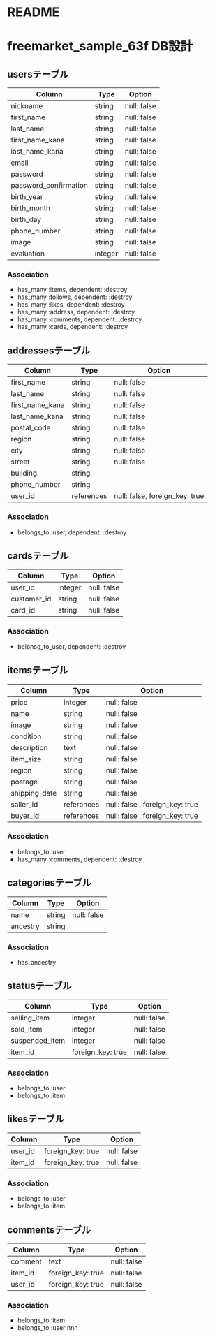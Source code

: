 # README

# freemarket_sample_63f DB設計
## usersテーブル
|Column|Type|Option|
|------|----|------|
|nickname|string|null: false|
|first_name|string|null: false|
|last_name|string|null: false|
|first_name_kana|string|null: false|
|last_name_kana|string|null: false|
|email|string|null: false|
|password|string|null: false|
|password_confirmation|string|null: false|
|birth_year|string|null: false|
|birth_month|string|null: false|
|birth_day|string|null: false|
|phone_number|string|null: false|
|image|string|null: false|
|evaluation|integer|null: false|


### Association
- has_many :items, dependent: :destroy
- has_many :follows, dependent: :destroy
- has_many :likes, dependent: :destroy
- has_many :address, dependent: :destroy
- has_many :comments, dependent: :destroy
- has_many :cards, dependent: :destroy

## addressesテーブル
|Column|Type|Option|
|------|----|------|
|first_name|string|null: false|
|last_name|string|null: false|
|first_name_kana|string|null: false|
|last_name_kana|string|null: false|
|postal_code|string|null: false|
|region|string|null: false|
|city|string|null: false|
|street|string|null: false|
|building|string|
|phone_number|string|
|user_id|references|null: false, foreign_key: true|


### Association
- belongs_to :user, dependent: :destroy

## cardsテーブル
|Column|Type|Option|
|------|----|------|
|user_id|integer|null: false|
|customer_id|string|null: false|
|card_id|string|null: false|

### Association
- belonsg_to_user, dependent: :destroy

## itemsテーブル
|Column|Type|Option|
|------|----|------|
|price|integer|null: false|
|name|string|null: false|
|image|string|null: false|
|condition|string|null: false|
|description|text|null: false|
|item_size|string|null: false|
|region|string|null: false|
|postage|string|null: false|
|shipping_date|string|null: false|
|saller_id|references|null: false , foreign_key: true|
|buyer_id|references|null: false , foreign_key: true|

### Association
- belongs_to :user
- has_many :comments, dependent: :destroy

## categoriesテーブル
|Column|Type|Option|
|------|----|------|
|name|string|null: false|
|ancestry	|string|

### Association
- has_ancestry

## statusテーブル
|Column|Type|Option|
|------|----|------|
|selling_item|integer|null: false|
|sold_item|integer|null: false|
|suspended_item|integer|null: false|
|item_id|foreign_key: true|null: false|

### Association
- belongs_to :user
- belongs_to :item

## likesテーブル
|Column|Type|Option|
|------|----|------|
|user_id|foreign_key: true|null: false|
|item_id|foreign_key: true|null: false|

### Association
- belongs_to :user
- belongs_to :item

## commentsテーブル
|Column|Type|Option|
|------|----|------|
|comment|text|null: false|
|item_id|foreign_key: true|null: false|
|user_id|foreign_key: true|null: false|

### Association
- belongs_to :item
- belongs_to :user nnn


